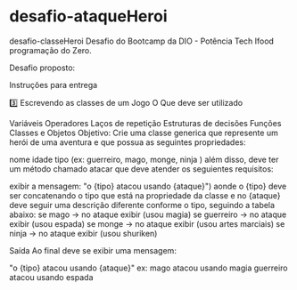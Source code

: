 # desafio-ataqueHeroi
desafio-classeHeroi
Desafio do Bootcamp da DIO - Potência Tech Ifood programação do Zero.

Desafio proposto:

Instruções para entrega

3️⃣ Escrevendo as classes de um Jogo
O Que deve ser utilizado

Variáveis
Operadores
Laços de repetição
Estruturas de decisões
Funções
Classes e Objetos
Objetivo:
Crie uma classe generica que represente um herói de uma aventura e que possua as seguintes propriedades:

nome
idade
tipo (ex: guerreiro, mago, monge, ninja )
além disso, deve ter um método chamado atacar que deve atender os seguientes requisitos:

exibir a mensagem: "o {tipo} atacou usando {ataque}")
aonde o {tipo} deve ser concatenando o tipo que está na propriedade da classe
e no {ataque} deve seguir uma descrição diferente conforme o tipo, seguindo a tabela abaixo:
se mago -> no ataque exibir (usou magia) se guerreiro -> no ataque exibir (usou espada) se monge -> no ataque exibir (usou artes marciais) se ninja -> no ataque exibir (usou shuriken)

Saída
Ao final deve se exibir uma mensagem:

"o {tipo} atacou usando {ataque}" ex: mago atacou usando magia guerreiro atacou usando espada
